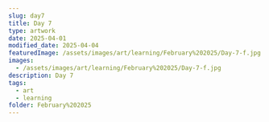 ```yaml
---
slug: day7
title: Day 7
type: artwork
date: 2025-04-01
modified_date: 2025-04-04
featuredImage: /assets/images/art/learning/February%202025/Day-7-f.jpg
images:
  - /assets/images/art/learning/February%202025/Day-7-f.jpg
description: Day 7
tags:
  - art
  - learning
folder: February%202025
---
```

